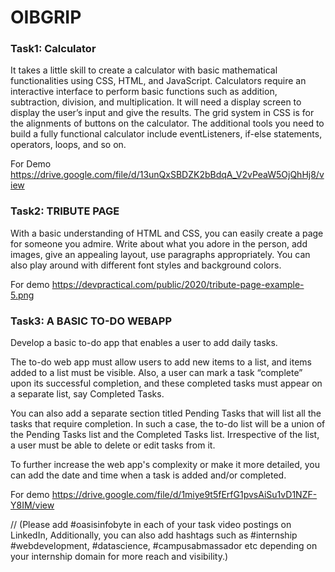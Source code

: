 # OIBGRIP

### Task1: Calculator

It takes a little skill to create a calculator with basic mathematical functionalities using CSS, HTML, and JavaScript. Calculators require an interactive interface to perform basic functions such as addition, subtraction, division, and multiplication. It will need a  display screen to display the user’s input and give the results. The grid system in CSS is for the alignments of buttons on the calculator. The additional tools you need to build a fully functional calculator include eventListeners, if-else statements, operators, loops, and so on. 

For Demo https://drive.google.com/file/d/13unQxSBDZK2bBdqA_V2vPeaW5OjQhHj8/view

### Task2: TRIBUTE PAGE

With a basic understanding of HTML and CSS, you can easily create a page for someone you admire. Write about what you adore in the person, add images, give an appealing layout, use paragraphs appropriately. You can also play around with different font styles and background colors.

For demo https://devpractical.com/public/2020/tribute-page-example-5.png

### Task3: A BASIC TO-DO WEBAPP

Develop a basic to-do app that enables a user to add daily tasks.

The to-do web app must allow users to add new items to a list, and items added to a list must be visible. Also, a user can mark a task “complete” upon its successful completion, and these completed tasks must appear on a separate list, say Completed Tasks.

You can also add a separate section titled Pending Tasks that will list all the tasks that require completion. In such a case, the to-do list will be a union of the Pending Tasks list and the Completed Tasks list. Irrespective of the list, a user must be able to delete or edit tasks from it.

To further increase the web app's complexity or make it more detailed, you can add the date and time when a task is added and/or completed.

For demo https://drive.google.com/file/d/1miye9t5fErfG1pvsAiSu1vD1NZF-Y8IM/view



// (Please add #oasisinfobyte in each of your task video postings on LinkedIn, Additionally, you can also add hashtags such as #internship #webdevelopment, #datascience, #campusabmassador etc depending on your internship domain for more  reach and visibility.)
